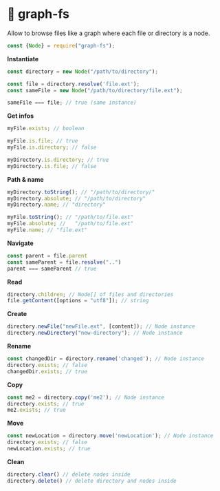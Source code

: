# 🚀 graph-fs
Allow to browse files like a graph where each file or directory is a node.

```javascript
const {Node} = require("graph-fs");
```

**Instantiate**
```javascript
const directory = new Node("/path/to/directory");

const file = directory.resolve('file.ext');
const sameFile = new Node("/path/to/directory/file.ext");

sameFile === file; // true (same instance)
```

**Get infos**
```javascript
myFile.exists; // boolean

myFile.is.file; // true
myFile.is.directory; // false

myDirectory.is.directory; // true
myDirectory.is.file; // false
```

**Path & name**
```javascript
myDirectory.toString(); // "/path/to/directory/"
myDirectory.absolute; // "/path/to/directory"
myDirectory.name; // "directory"

myFile.toString(); // "/path/to/file.ext"
myFile.absolute; //   "/path/to/file.ext"
myFile.name; // "file.ext"
```

**Navigate**
```javascript
const parent = file.parent
const sameParent = file.resolve("..")
parent === sameParent // true
```

**Read**
```javascript
directory.children; // Node[] of files and directories
file.getContent([options = "utf8"]); // string
```

**Create**
```javascript
directory.newFile("newFile.ext", [content]); // Node instance
directory.newDirectory("new-directory"); // Node instance
```

**Rename**
```javascript
const changedDir = directory.rename('changed'); // Node instance
directory.exists; // false
changedDir.exists; // true
```

**Copy**
```javascript
const me2 = directory.copy('me2'); // Node instance
directory.exists; // true
me2.exists; // true
```

**Move**
```javascript
const newLocation = directory.move('newLocation'); // Node instance
directory.exists; // false
newLocation.exists; // true
```


**Clean**
```javascript
directory.clear() // delete nodes inside
directory.delete() // delete directory and nodes inside
```
